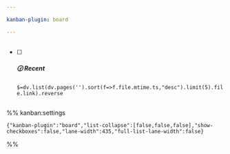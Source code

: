 ```yaml
---

kanban-plugin: board

---
```


## 

- [ ] ##### 🕝 Recent
	
	`$=dv.list(dv.pages('').sort(f=>f.file.mtime.ts,"desc").limit(5).file.link).reverse`


## 



## 





%% kanban:settings
```
{"kanban-plugin":"board","list-collapse":[false,false,false],"show-checkboxes":false,"lane-width":435,"full-list-lane-width":false}
```
%%